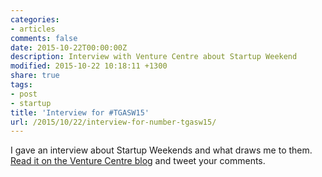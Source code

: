 ```yaml
---
categories:
- articles
comments: false
date: 2015-10-22T00:00:00Z
description: Interview with Venture Centre about Startup Weekend
modified: 2015-10-22 10:18:11 +1300
share: true
tags:
- post
- startup
title: 'Interview for #TGASW15'
url: /2015/10/22/interview-for-number-tgasw15/
---
```


I gave an interview about Startup Weekends and what draws me to them.
[Read it on the Venture Centre blog](http://venturecentre.co.nz/blog/startup-weekend/item/108-i-ve-just-had-a-life-changing-experience-tgasw15) and tweet your comments.
